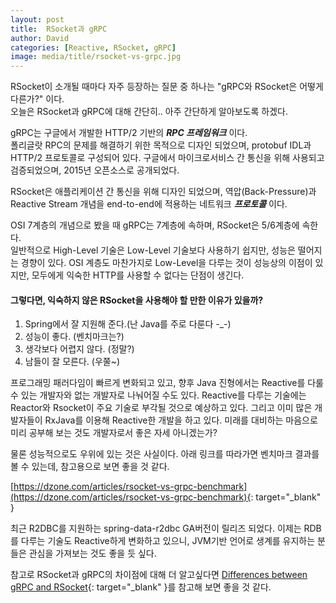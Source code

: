 ```yaml
---
layout: post
title:  RSocket과 gRPC
author: David
categories: [Reactive, RSocket, gRPC]
image: media/title/rsocket-vs-grpc.jpg
---
```

RSocket이 소개될 때마다 자주 등장하는 질문 중 하나는 "gRPC와 RSocket은 어떻게 다른가?" 이다.  
오늘은 RSocket과 gRPC에 대해 간단히.. 아주 간단하게 알아보도록 하겠다.

gRPC는 구글에서 개발한 HTTP/2 기반의 ***RPC 프레임워크*** 이다.  
폴리글랏 RPC의 문제를 해결하기 위한 목적으로 디자인 되었으며, protobuf IDL과 HTTP/2 프로토콜로 구성되어 있다. 구글에서 마이크로서비스 간 통신을 위해 사용되고 검증되었으며, 2015년 오픈소스로 공개되었다.

RSocket은 애플리케이션 간 통신을 위해 디자인 되었으며, 역압(Back-Pressure)과 Reactive Stream 개념을 end-to-end에 적용하는 네트워크 ***프로토콜*** 이다.

OSI 7계층의 개념으로 봤을 때 gRPC는 7계층에 속하며, RSocket은 5/6계층에 속한다.  
일반적으로 High-Level 기술은 Low-Level 기술보다 사용하기 쉽지만, 성능은 떨어지는 경향이 있다. OSI 계층도 마찬가지로 Low-Level을 다루는 것이 성능상의 이점이 있지만, 모두에게 익숙한 HTTP를 사용할 수 없다는 단점이 생긴다.

#### **그렇다면, 익숙하지 않은 RSocket을 사용해야 할 만한 이유가 있을까?**

1. Spring에서 잘 지원해 준다.(난 Java를 주로 다룬다 -_-)
2. 성능이 좋다. (벤치마크는?)
3. 생각보다 어렵지 않다. (정말?)
4. 남들이 잘 모른다. (우쭐~)

프로그래밍 패러다임이 빠르게 변화되고 있고, 향후 Java 진형에서는 Reactive를 다룰수 있는 개발자와 없는 개발자로 나눠어질 수도 있다. Reactive를 다루는 기술에는 Reactor와 Rsocket이 주요 기술로 부각될 것으로 예상하고 있다. 그리고 이미 많은 개발자들이 RxJava를 이용해 Reactive한 개발을 하고 있다. 미래를 대비하는 마음으로 미리 공부해 보는 것도 개발자로서 좋은 자세 아니겠는가?

물론 성능적으로도 우위에 있는 것은 사실이다. 아래 링크를 따라가면 벤치마크 결과를 볼 수 있는데, 참고용으로 보면 좋을 것 같다.

[https://dzone.com/articles/rsocket-vs-grpc-benchmark](https://dzone.com/articles/rsocket-vs-grpc-benchmark){: target="_blank" }

최근 R2DBC를 지원하는 spring-data-r2dbc GA버전이 릴리즈 되었다. 이제는 RDB를 다루는 기술도 Reactive하게 변화하고 있으니, JVM기반 언어로 생계를 유지하는 분들은 관심을 가져보는 것도 좋을 듯 싶다.

참고로 RSocket과 gRPC의 차이점에 대해 더 알고싶다면 [Differences between gRPC and RSocket](https://medium.com/netifi/differences-between-grpc-and-rsocket-e736c954e60){: target="_blank" }를 참고해 보면 좋을 것 같다.